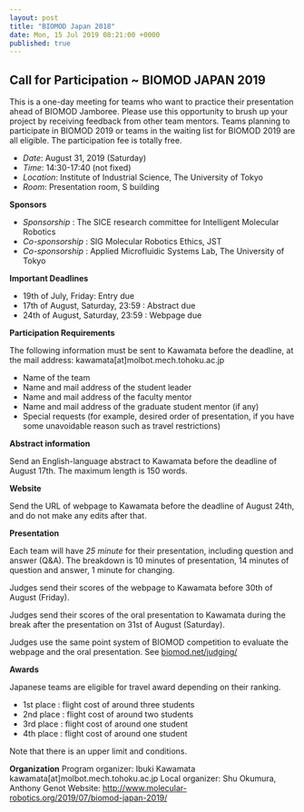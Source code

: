 ```yaml
---
layout: post
title: "BIOMOD Japan 2018"
date: Mon, 15 Jul 2019 08:21:00 +0000
published: true
---
```


## Call for Participation ~ BIOMOD JAPAN 2019

This is a one-day meeting for teams who want to practice their presentation ahead of BIOMOD Jamboree. Please use this opportunity to brush up your project by receiving feedback from other team mentors. Teams planning to participate in BIOMOD 2019 or teams in the waiting list for BIOMOD 2019 are all eligible. The participation fee is totally free.

- *Date*: August 31, 2019 (Saturday)
- *Time*: 14:30-17:40 (not fixed)
- *Location*: Institute of Industrial Science, The University of Tokyo
- *Room*: Presentation room, S building

**Sponsors**

- *Sponsorship* : The SICE research committee for Intelligent Molecular Robotics
- *Co-sponsorship* : SIG Molecular Robotics Ethics, JST
- *Co-sponsorship* : Applied Microfluidic Systems Lab, The University of Tokyo

**Important Deadlines**

- 19th of July, Friday: Entry due
- 17th of August, Saturday, 23:59 : Abstract due
- 24th of August, Saturday, 23:59 : Webpage due

**Participation Requirements**

The following information must be sent to Kawamata before the deadline, at the mail address: kawamata[at]molbot.mech.tohoku.ac.jp

- Name of the team
- Name and mail address of the student leader
- Name and mail address of the faculty mentor
- Name and mail address of the graduate student mentor (if any)
- Special requests (for example, desired order of presentation, if you have some unavoidable reason such as travel restrictions)

**Abstract information**

Send an English-language abstract to Kawamata before the deadline of August 17th. The maximum length is 150 words.

**Website**

Send the URL of webpage to Kawamata before the deadline of August 24th, and do not make any edits after that.

**Presentation**

Each team will have *25 minute* for their presentation, including question and answer (Q&A). The breakdown is 10 minutes of presentation, 14 minutes of question and answer, 1 minute for changing.

Judges send their scores of the webpage to Kawamata before 30th of August (Friday).

Judges send their scores of the oral presentation to Kawamata during the break after the presentation on 31st of August (Saturday).

Judges use the same point system of BIOMOD competition to evaluate the webpage and the oral presentation. See [biomod.net/judging/](/judging)

**Awards**

Japanese teams are eligible for travel award depending on their ranking.

- 1st place : flight cost of around three students
- 2nd place : flight cost of around two students
- 3rd place : flight cost of around one student
- 4th place : flight cost of around one student

Note that there is an upper limit and conditions.


**Organization**
Program organizer: Ibuki Kawamata kawamata[at]molbot.mech.tohoku.ac.jp
Local organizer: Shu Okumura, Anthony Genot
Website: http://www.molecular-robotics.org/2019/07/biomod-japan-2019/
